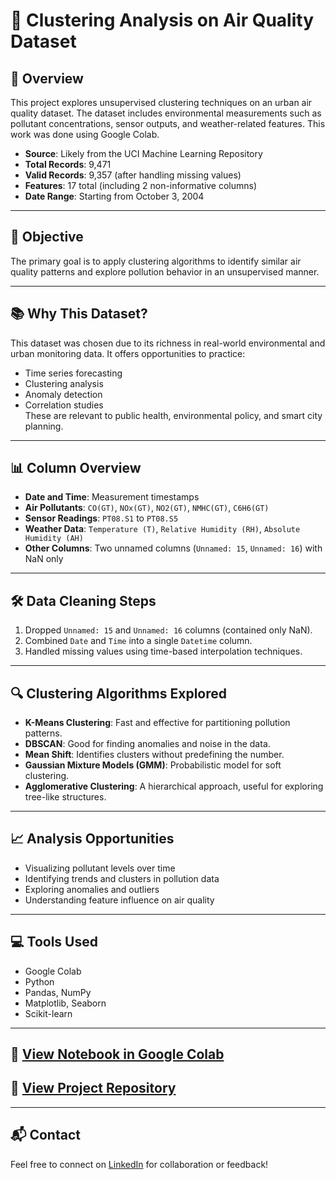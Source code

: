 # 🧪 Clustering Analysis on Air Quality Dataset

## 📌 Overview
This project explores unsupervised clustering techniques on an urban air quality dataset. The dataset includes environmental measurements such as pollutant concentrations, sensor outputs, and weather-related features. This work was done using Google Colab.

- **Source**: Likely from the UCI Machine Learning Repository  
- **Total Records**: 9,471  
- **Valid Records**: 9,357 (after handling missing values)  
- **Features**: 17 total (including 2 non-informative columns)  
- **Date Range**: Starting from October 3, 2004

---

## 🎯 Objective
The primary goal is to apply clustering algorithms to identify similar air quality patterns and explore pollution behavior in an unsupervised manner.

---

## 📚 Why This Dataset?
This dataset was chosen due to its richness in real-world environmental and urban monitoring data. It offers opportunities to practice:
- Time series forecasting
- Clustering analysis
- Anomaly detection
- Correlation studies  
These are relevant to public health, environmental policy, and smart city planning.

---

## 📊 Column Overview
- **Date and Time**: Measurement timestamps
- **Air Pollutants**: `CO(GT)`, `NOx(GT)`, `NO2(GT)`, `NMHC(GT)`, `C6H6(GT)`
- **Sensor Readings**: `PT08.S1` to `PT08.S5`
- **Weather Data**: `Temperature (T)`, `Relative Humidity (RH)`, `Absolute Humidity (AH)`
- **Other Columns**: Two unnamed columns (`Unnamed: 15`, `Unnamed: 16`) with NaN only

---

## 🛠️ Data Cleaning Steps
1. Dropped `Unnamed: 15` and `Unnamed: 16` columns (contained only NaN).
2. Combined `Date` and `Time` into a single `Datetime` column.
3. Handled missing values using time-based interpolation techniques.

---

## 🔍 Clustering Algorithms Explored
- **K-Means Clustering**: Fast and effective for partitioning pollution patterns.
- **DBSCAN**: Good for finding anomalies and noise in the data.
- **Mean Shift**: Identifies clusters without predefining the number.
- **Gaussian Mixture Models (GMM)**: Probabilistic model for soft clustering.
- **Agglomerative Clustering**: A hierarchical approach, useful for exploring tree-like structures.

---

## 📈 Analysis Opportunities
- Visualizing pollutant levels over time
- Identifying trends and clusters in pollution data
- Exploring anomalies and outliers
- Understanding feature influence on air quality

---

## 💻 Tools Used
- Google Colab
- Python
- Pandas, NumPy
- Matplotlib, Seaborn
- Scikit-learn

---

## 📎 [View Notebook in Google Colab](https://colab.research.google.com/drive/17_I4Hk_UxWzRYKTMubTFDqOuuEnY9w6J?usp=sharing)
## 📎 [View Project Repository](https://github.com/sojunrakib/Air-Quality-Dataset-Clustering/blob/main/Air_Quality_.ipynb)

---

## 📬 Contact
Feel free to connect on [LinkedIn](https://www.linkedin.com/in/rakibul-hasan20?lipi=urn%3Ali%3Apage%3Ad_flagship3_profile_view_base_contact_details%3BXOjHOpSwSfmdSlgofIinZQ%3D%3D) for collaboration or feedback!

